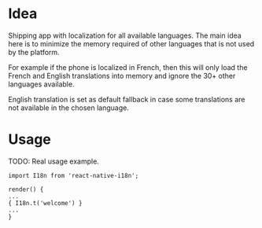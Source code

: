 # Idea

Shipping app with localization for all available languages. The main idea here is to minimize the memory required of other languages that is not used by the platform.

For example if the phone is localized in French, then this will only load the French and English translations into memory and ignore the 30+ other languages available.

English translation is set as default fallback in case some translations are not available in the chosen language.

# Usage

TODO: Real usage example.

    import I18n from 'react-native-i18n';

    render() {
    ...
    { I18n.t('welcome') }
    ...
    }
